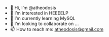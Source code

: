 - 👋 Hi, I’m @atheodosis
- 👀 I’m interested in HEEEELP
- 🌱 I’m currently learning MySQL
- 💞️ I’m looking to collaborate on ...
- 📫 How to reach me: atheodosis@gmail.com

<!---
atheodosis/atheodosis is a ✨ special ✨ repository because its `README.md` (this file) appears on your GitHub profile.
You can click the Preview link to take a look at your changes.
--->
